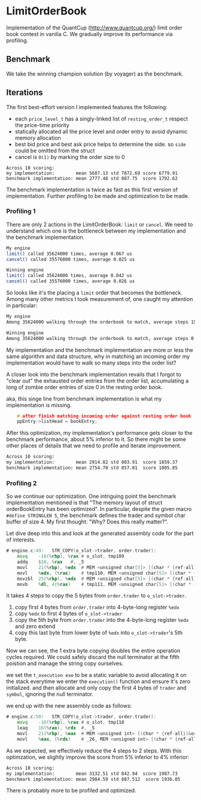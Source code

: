 # LimitOrderBook

Implementation of the QuantCup (http://www.quantcup.org/) limit order book contest in vanilia C. We gradually improve its performance via profiling.

## Benchmark

We take the winning champion solution (by voyager) as the benchmark.

## Iterations

The first best-effort version I implemented features the following:

* each `price_level_t` has a singly-linked list of `resting_order_t` respect the price-time priority
* statically allocated all the price level and order entry to avoid dynamic memory allocation
* best bid price and best ask price helps to determine the side. so `side` could be omitted from the struct
* cancel is `O(1)` by marking the order size to 0

```
Across 10 scoring:
my implementation:        mean 5687.13 std 7872.69 score 6779.91
benchmark implementation: mean 2777.48 std 807.75  score 1792.62
```

The benchmark implementation is twice as fast as this first version of implementation. Further profiling to be made and optimization to be made.

### Profiling 1

There are only 2 actions in the LimitOrderBook: `limit` or `cancel`. We need to understand which one is the bottleneck between my implementation and the benchmark implementation.

```bash
My engine
limit() called 35624000 times, average 0.067 us
cancel() called 35576000 times, average 0.025 us

Winning engine
limit() called 35624000 times, average 0.042 us
cancel() called 35576000 times, average 0.026 us
```

So looks like it's the placing a `limit` order that becomes the bottleneck. Among many other metrics I took measurement of, one caught my attention in particular:

```bash
My engine
Among 35624000 walking through the orderbook to match, average steps 15.585

Winning engine
Among 35624000 walking through the orderbook to match, average steps 0.956
```

My implementation and the benchmark implementation are more or less the same algorithm and data structure, why in matching an incoming order my implementation would have to walk so many steps into the order list?

A closer look into the benchmark implementation revails that I forgot to "clear out" the exhausted order entries from the order list, accumulating a long of zombie order entries of size 0 in the resting order book.

aka, this singe line from benchmark implementation is what my implementation is missing.

```c
    # after finish matching incoming order against resting order book
    ppEntry->listHead = bookEntry;
```

After this optimization, my implementation's performance gets closer to the benchmark performance, about 5% inferior to it. So there might be some other places of details that we need to profile and iterate improvement.

```bash
Across 10 scoring:
my implementation:        mean 2914.82 std 803.91  score 1859.37
benchmark implementation: mean 2754.70 std 857.01  score 1805.85
```

### Profiling 2

So we continue our optimization. One intriguing point the benchmark implementation mentioned is that "The memory layout of struct orderBookEntry has been optimized". In particular, despite the given macro `#define STRINGLEN 5`, the benchmark defines the trader and symbol char buffer of size 4. My first thought: "Why? Does this really matter?". 

Let dive deep into this and look at the generated assembly code for the part of interests.

```asm
# engine.c:49:   STR_COPY(o_slot->trader, order.trader);
	movq	-16(%rbp), %rax	# o_slot, tmp109
	addq	$16, %rax	#, _5
	movl	21(%rbp), %edx	# MEM <unsigned char[5]> [(char * {ref-all})&order + 5B], tmp110
	movl	%edx, (%rax)	# tmp110, MEM <unsigned char[5]> [(char * {ref-all})_5]
	movzbl	25(%rbp), %edx	# MEM <unsigned char[5]> [(char * {ref-all})&order + 5B], tmp111
	movb	%dl, 4(%rax)	# tmp111, MEM <unsigned char[5]> [(char * {ref-all})_5]
```

It takes 4 steps to copy the 5 bytes from `order.trader` to `o_slot->trader`.

1. copy first 4 bytes from `order.trader` into 4-byte-long register `%edx`
2. copy `%edx` to first 4 bytes of `o_slot->trader`
3. copy the 5th byte from `order.trader` into the 4-byte-long register `%edx` and zero extend
4. copy this last byte from lower byte of `%edx` into `o_slot->trader`'s 5th byte.

Now we can see, the 1 extra byte copying doubles the entire operation cycles required. We could safely discard the null terminator at the fifth poistion and manage the string copy ourselves.

we set the `t_execution exe` to be a static variable to avoid allocating it on the stack everytime we enter the `execution()` function and ensure it's zero initialized. and then allocate and only copy the first 4 bytes of `trader` and `symbol`, ignoring the null terminator.

we end up with the new assembly code as follows:

```asm
# engine.c:50:   STR_COPY(o_slot->trader, order.trader);
	movq	-16(%rbp), %rax	# o_slot, tmp110
	leaq	16(%rax), %rdx	#, _5
	movl	21(%rbp), %eax	# MEM <unsigned int> [(char * {ref-all})&order + 5B], _26
	movl	%eax, (%rdx)	# _26, MEM <unsigned int> [(char * {ref-all})_5]
```

As we expected, we effectively reduce the 4 steps to 2 steps. With this optimzation, we slightly improve the score from 5% inferior to 4% inferior:

```bash
Across 10 scoring:
my implementation:        mean 3132.51 std 842.94  score 1987.73
benchmark implementation: mean 2984.59 std 887.512  score 1936.05
```

There is probably more to be profiled and optimized.